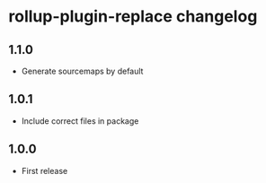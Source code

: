 # rollup-plugin-replace changelog

## 1.1.0

* Generate sourcemaps by default

## 1.0.1

* Include correct files in package

## 1.0.0

* First release
